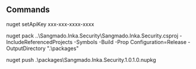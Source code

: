 Commands
------------
nuget setApiKey xxx-xxx-xxxx-xxxx

nuget pack ..\Sangmado.Inka.Security\Sangmado.Inka.Security.csproj -IncludeReferencedProjects -Symbols -Build -Prop Configuration=Release -OutputDirectory ".\packages"

nuget push .\packages\Sangmado.Inka.Security.1.0.1.0.nupkg

